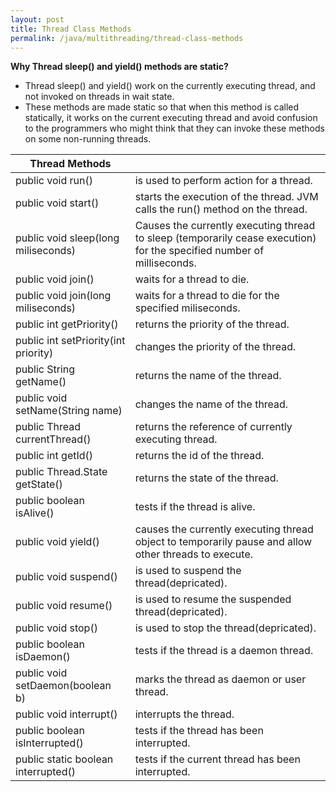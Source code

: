 ```yaml
---
layout: post
title: Thread Class Methods
permalink: /java/multithreading/thread-class-methods
---
```



**Why Thread sleep() and yield() methods are static?**  
- Thread sleep() and yield() work on the currently executing thread, and not invoked on threads in wait state. 
- These methods are made static so that when this method is called statically, it works on the current executing thread and avoid confusion to the programmers who might think that they can invoke these methods on some non-running threads.

|Thread Methods||
|---|---|
public void run() 	                |is used to perform action for a thread.
public void start()                 |starts the execution of the thread. JVM calls the run() method on the thread.
public void sleep(long miliseconds) |Causes the currently executing thread to sleep (temporarily cease execution) for the specified number of milliseconds.
public void join()                  |waits for a thread to die.
public void join(long miliseconds)  |waits for a thread to die for the specified miliseconds.
public int getPriority()            |returns the priority of the thread.
public int setPriority(int priority)|changes the priority of the thread.
public String getName()             |returns the name of the thread.
public void setName(String name)    |changes the name of the thread.
public Thread currentThread()       |returns the reference of currently executing thread.
public int getId()                  |returns the id of the thread.
public Thread.State getState() 	    |returns the state of the thread.
public boolean isAlive() 	        |tests if the thread is alive.
public void yield() 	            |causes the currently executing thread object to temporarily pause and allow other threads to execute.
public void suspend() 	            |is used to suspend the thread(depricated).
public void resume() 	            |is used to resume the suspended thread(depricated).
public void stop() 	                |is used to stop the thread(depricated).
public boolean isDaemon() 	        |tests if the thread is a daemon thread.
public void setDaemon(boolean b) 	|marks the thread as daemon or user thread.
public void interrupt()	            |interrupts the thread.
public boolean isInterrupted()   	|tests if the thread has been interrupted.
public static boolean interrupted() |tests if the current thread has been interrupted.
